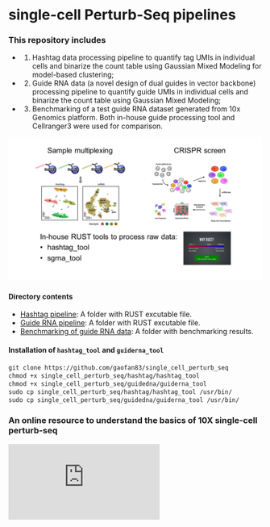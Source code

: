 # single-cell Perturb-Seq pipelines

### This repository includes
* 1) Hashtag data processing pipeline to quantify tag UMIs in individual cells and binarize the count table using Gaussian Mixed Modeling for model-based clustering; 
* 2) Guide RNA data (a novel design of dual guides in vector backbone) processing pipeline to quantify guide UMIs in individual cells and binarize the count table using Gaussian Mixed Modeling; 
* 3) Benchmarking of a test guide RNA dataset generated from 10x Genomics platform. Both in-house guide processing tool and Cellranger3 were used for comparison.

![Workflow](/single_cell_perturb_seq.png)

#### Directory contents 
* [Hashtag pipeline](/hashtag): A folder with RUST excutable file.
* [Guide RNA pipeline](/guiderna): A folder with RUST excutable file. 
* [Benchmarking of guide RNA data](/benchmarking): A folder with benchmarking results.

#### Installation of `hashtag_tool` and `guiderna_tool`
```
git clone https://github.com/gaofan83/single_cell_perturb_seq
chmod +x single_cell_perturb_seq/hashtag/hashtag_tool
chmod +x single_cell_perturb_seq/guidedna/guiderna_tool
sudo cp single_cell_perturb_seq/hashtag/hashtag_tool /usr/bin/
sudo cp single_cell_perturb_seq/guidedna/guiderna_tool /usr/bin/
```

### An online resource to understand the basics of 10X single-cell perturb-seq
![Sarah Teichmann's group at EMBL-EBI / Wellcome Trust Sanger Institute](https://teichlab.github.io/scg_lib_structs/methods_html/10xChromium3fb.html)
